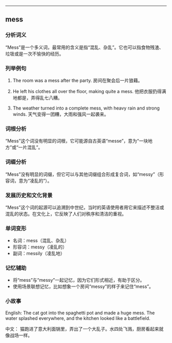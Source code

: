 
---------------
## mess
### 分析词义
“Mess”是一个多义词，最常用的含义是指“混乱、杂乱”。它也可以指食物残渣、垃圾或是一次不愉快的经历。

### 列举例句
1. The room was a mess after the party.
   房间在聚会后一片狼藉。

2. He left his clothes all over the floor, making quite a mess.
   他把衣服扔得满地都是，弄得乱七八糟。

3. The weather turned into a complete mess, with heavy rain and strong winds.
   天气变得一团糟，大雨和强风一起袭来。

### 词根分析
“Mess”这个词没有明显的词根，它可能源自古英语“messe”，意为“一块地方”或“一片混乱”。

### 词缀分析
“Mess”没有明显的词缀，但它可以与其他词缀组合形成复合词，如“messy”（形容词，意为“凌乱的”）。

### 发展历史和文化背景
“Mess”这个词的起源可以追溯到中世纪，当时的英语使用者用它来描述不整洁或混乱的状态。在文化上，它反映了人们对秩序和清洁的重视。

### 单词变形
- 名词：mess（混乱、杂乱）
- 形容词：messy（凌乱的）
- 副词：messily（凌乱地）

### 记忆辅助
- 将“mess”与“messy”一起记忆，因为它们形式相近，有助于区分。
- 使用场景联想记忆，比如想象一个房间“messy”的样子来记住“mess”。

### 小故事
English:
The cat got into the spaghetti pot and made a huge mess. The water splashed everywhere, and the kitchen looked like a battlefield.

中文：
猫跑进了意大利面锅里，弄出了一个大乱子。水四处飞溅，厨房看起来就像战场一样。

